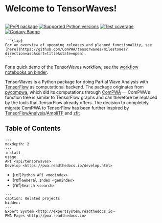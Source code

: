 # Welcome to TensorWaves!

```{title} Welcome

```

[![PyPI package](https://badge.fury.io/py/tensorwaves.svg)](https://pypi.org/project/tensorwaves)
[![Supported Python versions](https://img.shields.io/pypi/pyversions/tensorwaves)](https://pypi.org/project/tensorwaves)
[![Test coverage](https://codecov.io/gh/ComPWA/tensorwaves/branch/master/graph/badge.svg)](https://codecov.io/gh/ComPWA/tensorwaves)
[![Codacy Badge](https://api.codacy.com/project/badge/Grade/db8f89e5588041d8a995968262c224ef)](https://www.codacy.com/gh/ComPWA/tensorwaves)

````{margin}
```{tip}
For an overview of upcoming releases and planned functionality, see
[here](https://github.com/ComPWA/tensorwaves/milestones?direction=asc&sort=title&state=open).
```
````

For a quick demo of the TensorWaves workflow, see the
[workflow notebooks on binder](https://mybinder.org/v2/gh/ComPWA/tensorwaves/master?filepath=examples%2Fworkflow).

TensorWaves is a Python package for doing Partial Wave Analysis with
[TensorFlow](https://www.tensorflow.org) as computational backend. The package
originates from [pycompwa](pycompwa), which did its computations through
[ComPWA](https://github.com/ComPWA/ComPWA) — ComPWA's function tree is similar
to TensorFlow graphs and can therefore be replaced by the tools that TensorFlow
already offers. The decision to completely migrate ComPWA to TensorFlow has
been further inspired by
[TensorFlowAnalysis](https://gitlab.cern.ch/poluekt/TensorFlowAnalysis)/[AmpliTF](https://github.com/apoluekt/AmpliTF)
and [zfit](https://github.com/zfit/zfit)

## Table of Contents

```{toctree}
---
maxdepth: 2
---
install
usage
API <api/tensorwaves>
Develop <https://pwa.readthedocs.io/develop.html>
```

- {ref}`Python API <modindex>`
- {ref}`General Index <genindex>`
- {ref}`Search <search>`

```{toctree}
---
caption: Related projects
hidden:
---
Expert System <http://expertsystem.readthedocs.io>
PWA Pages <http://pwa.readthedocs.io>
```
